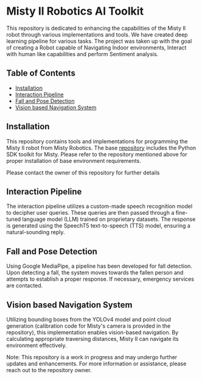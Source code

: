 # Misty II Robotics AI Toolkit

This repository is dedicated to enhancing the capabilities of the Misty II robot through various implementations and tools. We have created deep learning pipeline for various tasks. The project was taken up with the goal of creating a Robot capable of Navigating Indoor environments, Interact with human like capabilities and perform Sentiment analysis.

## Table of Contents 

- [Installation](#installation)
- [Interaction Pipeline](#interactionpipeline)
- [Fall and Pose Detection](#fallposeanddetection)
- [Vision based Navigation System](#visionbasednavigationsystem)

## Installation

This repository contains tools and implementations for programming the Misty II robot from Misty Robotics. The base [repository](https://github.com/MistyCommunity/Python-SDK) includes the Python SDK toolkit for Misty. Please refer to the repository mentioned above for proper installation of base environment requirements.

Please contact the owner of this repository for further details

## Interaction Pipeline

The interaction pipeline utilizes a custom-made speech recognition model to decipher user queries. These queries are then passed through a fine-tuned language model (LLM) trained on proprietary datasets. The response is generated using the SpeechT5 text-to-speech (TTS) model, ensuring a natural-sounding reply.

## Fall and Pose Detection

Using Google MediaPipe, a pipeline has been developed for fall detection. Upon detecting a fall, the system moves towards the fallen person and attempts to establish a proper response. If necessary, emergency services are contacted.

## Vision based Navigation System

Utilizing bounding boxes from the YOLOv4 model and point cloud generation (calibration code for Misty's camera is provided in the repository), this implementation enables vision-based navigation. By calculating appropriate traversing distances, Misty II can navigate its environment effectively.

Note:
This repository is a work in progress and may undergo further updates and enhancements. For more information or assistance, please reach out to the repository owner.
